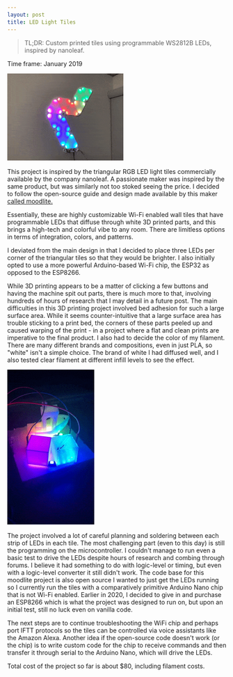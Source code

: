 ```yaml
---
layout: post
title: LED Light Tiles
---
```


> TL;DR: Custom printed tiles using programmable WS2812B LEDs, inspired by nanoleaf.

Time frame: January 2019

![Finished product.](/images/moodlite.gif "Finished Product.")


This project is inspired by the triangular RGB LED light tiles commercially available by the company nanoleaf. A passionate maker was inspired by the same product, but was similarly not too stoked seeing the price. I decided to follow the open-source guide and design made available by this maker [called moodlite.](https://moodlite.co.uk/)

Essentially, these are highly customizable Wi-Fi enabled wall tiles that have programmable LEDs that diffuse through white 3D printed parts, and this brings a high-tech and colorful vibe to any room. There are limitless options in terms of integration, colors, and patterns.

I deviated from the main design in that I decided to place three LEDs per corner of the triangular tiles so that they would be brighter. I also initially opted to use a more powerful Arduino-based Wi-Fi chip, the ESP32 as opposed to the ESP8266. 

While 3D printing appears to be a matter of clicking a few buttons and having the machine spit out parts, there is much more to that, involving hundreds of hours of research that I may detail in a future post. The main difficulties in this 3D printing project involved bed adhesion for such a large surface area. While it seems counter-intuitive that a large surface area has trouble sticking to a print bed, the corners of these parts peeled up and caused warping of the print - in a project where a flat and clean prints are imperative to the final product. I also had to decide the color of my filament. There are many different brands and compositions, even in just PLA, so "white" isn't a simple choice. The brand of white I had diffused well, and I also tested clear filament at different infill levels to see the effect.

![Diffusion testing](/images/led-testing.gif "Diffusion testing")

The project involved a lot of careful planning and soldering between each strip of LEDs in each tile. The most challenging part (even to this day) is still the programming on the microcontroller. I couldn't manage to run even a basic test to drive the LEDs despite hours of research and combing through forums. I believe it had something to do with logic-level or timing, but even with a logic-level converter it still didn't work. The code base for this moodlite project is also open source  I wanted to just get the LEDs running so I currently run the tiles with a comparatively primitive Arduino Nano chip that is not Wi-Fi enabled. Earlier in 2020, I decided to give in and purchase an ESP8266 which is what the project was designed to run on, but upon an initial test, still no luck even on vanilla code. 

The next steps are to continue troubleshooting the WiFi chip and perhaps port IFTT protocols so the tiles can be controlled via voice assistants like the Amazon Alexa. Another idea if the open-source code doesn't work (or the chip) is to write custom code for the chip to receive commands and then transfer it through serial to the Arduino Nano, which will drive the LEDs.

Total cost of the project so far is about $80, including filament costs.



